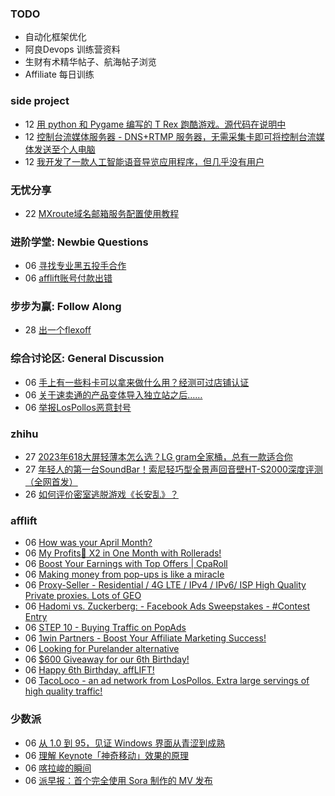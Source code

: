 ### TODO
-  自动化框架优化
-  阿良Devops 训练营资料
-  生财有术精华帖子、航海帖子浏览
-  Affiliate 每日训练

### side project
<!-- sideproject:START -->
-  12 [用 python 和 Pygame 编写的 T Rex 跑酷游戏。源代码在说明中](https://www.youtube.com/watch?v=pZySIXSelCA)
-  12 [控制台流媒体服务器 - DNS+RTMP 服务器，无需采集卡即可将控制台流媒体发送至个人电脑](https://github.com/Aioros/console-streaming-server)
-  12 [我开发了一款人工智能语音导览应用程序，但几乎没有用户](https://www.reddit.com/r/SideProject/comments/18gpp0e/ive_built_an_ai_audio_tour_app_but_have_almost_no/)<!-- sideproject:END -->


### 无忧分享
<!-- ruyo:START -->
-  22 [MXroute域名邮箱服务配置使用教程](https://51.ruyo.net/18648.html)<!-- ruyo:END -->

### 进阶学堂: Newbie Questions
<!-- advertcn1:START -->
-  06 [寻找专业黑五投手合作](https://www.advertcn.com/thread-114903-1-1.html)
-  06 [afflift账号付款出错](https://www.advertcn.com/thread-114899-1-1.html)<!-- advertcn1:END -->

### 步步为赢: Follow Along
<!-- advertcn2:START -->
-  28 [出一个flexoff](https://www.advertcn.com/thread-114847-1-1.html)<!-- advertcn2:END -->

### 综合讨论区: General Discussion
<!-- advertcn3:START -->
-  06 [手上有一些料卡可以拿来做什么用？经测可过店铺认证](https://www.advertcn.com/thread-114902-1-1.html)
-  06 [关于速卖通的产品变体导入独立站之后……](https://www.advertcn.com/thread-114895-1-1.html)
-  06 [举报LosPollos恶意封号](https://www.advertcn.com/thread-114893-1-1.html)<!-- advertcn3:END -->


### zhihu
<!-- zhihu:START -->
-  27 [2023年618大屏轻薄本怎么选？LG gram全家桶，总有一款适合你](http://zhuanlan.zhihu.com/p/632641888?utm_campaign=rss&utm_medium=rss&utm_source=rss&utm_content=title)
-  27 [年轻人的第一台SoundBar！索尼轻巧型全景声回音壁HT-S2000深度评测（全网首发）](http://zhuanlan.zhihu.com/p/630990296?utm_campaign=rss&utm_medium=rss&utm_source=rss&utm_content=title)
-  26 [如何评价密室逃脱游戏《长安乱》？](http://www.zhihu.com/question/563950552/answer/3045961312?utm_campaign=rss&utm_medium=rss&utm_source=rss&utm_content=title)<!-- zhihu:END -->

### afflift
<!-- afflift:START -->
-  06 [How was your April Month?](https://afflift.com/f/threads/how-was-your-april-month.13074/)
-  06 [My Profits🤑 X2 in One Month with Rollerads!](https://afflift.com/f/threads/my-profits%F0%9F%A4%91-x2-in-one-month-with-rollerads.12791/)
-  06 [Boost Your Earnings with Top Offers | CpaRoll](https://afflift.com/f/threads/boost-your-earnings-with-top-offers-cparoll.13078/)
-  06 [Making money from pop-ups is like a miracle](https://afflift.com/f/threads/making-money-from-pop-ups-is-like-a-miracle.13077/)
-  06 [Proxy-Seller - Residential / 4G LTE / IPv4 / IPv6/ ISP High Quality Private proxies. Lots of GEO](https://afflift.com/f/threads/proxy-seller-residential-4g-lte-ipv4-ipv6-isp-high-quality-private-proxies-lots-of-geo.11946/)
-  06 [Hadomi vs. Zuckerberg: - Facebook Ads Sweepstakes - #Contest Entry](https://afflift.com/f/threads/hadomi-vs-zuckerberg-facebook-ads-sweepstakes-contest-entry.12846/)
-  06 [STEP 10 - Buying Traffic on PopAds](https://afflift.com/f/threads/step-10-buying-traffic-on-popads.12321/)
-  06 [1win Partners - Boost Your Affiliate Marketing Success!](https://afflift.com/f/threads/1win-partners-boost-your-affiliate-marketing-success.12960/)
-  06 [Looking for Purelander alternative](https://afflift.com/f/threads/looking-for-purelander-alternative.13076/)
-  06 [$600 Giveaway for our 6th Birthday!](https://afflift.com/f/threads/600-giveaway-for-our-6th-birthday.13055/)
-  06 [Happy 6th Birthday, affLIFT!](https://afflift.com/f/threads/happy-6th-birthday-afflift.13053/)
-  06 [TacoLoco - an ad network from LosPollos. Extra large servings of high quality traffic!](https://afflift.com/f/threads/tacoloco-an-ad-network-from-lospollos-extra-large-servings-of-high-quality-traffic.3467/)<!-- afflift:END -->

### 少数派
<!-- sspai:START -->
-  06 [从 1.0 到 95，见证 Windows 界面从青涩到成熟](https://sspai.com/post/87835)
-  06 [理解 Keynote「神奇移动」效果的原理](https://sspai.com/post/77495)
-  06 [喀拉峻的瞬间](https://sspai.com/post/88505)
-  06 [派早报：首个完全使用 Sora 制作的 MV 发布](https://sspai.com/post/88562)<!-- sspai:END -->
